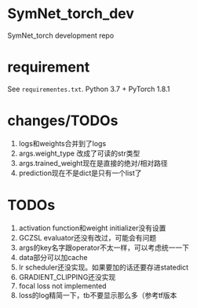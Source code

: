 # SymNet_torch_dev
SymNet_torch development repo

# requirement

See `requirementes.txt`. Python 3.7 + PyTorch 1.8.1


# changes/TODOs

1. logs和weights合并到了logs
5. args.weight_type 改成了可读的str类型
6. args.trained_weight现在是直接的绝对/相对路径
10. prediction现在不是dict是只有一个list了


# TODOs

1. activation function和weight initializer没有设置
2. GCZSL evaluator还没有改过，可能会有问题
3. args的key名字跟operator不太一样，可以考虑统一一下
4. data部分可以加cache
7. lr scheduler还没实现。如果要加的话还要存进statedict
8. GRADIENT_CLIPPING还没实现
9. focal loss not implemented
10. loss的log精简一下，tb不要显示那么多（参考tf版本